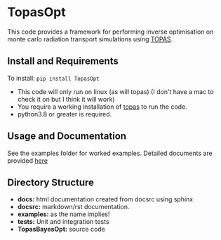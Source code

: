 # TopasOpt


This code provides a framework for performing inverse optimisation on monte carlo radiation transport 
simulations using [TOPAS](https://www.google.com/search?channel=fs&client=ubuntu&q=topas+MC).

## Install and Requirements

To install: ```pip install TopasOpt```

- This code will only run on linux (as will topas) (I don't have a mac to check it on but I think it will work)
- You require a working installation of [topas](https://topas.readthedocs.io/en/latest/getting-started/intro.html) to run the code.
- python3.8 or greater is required.

## Usage and Documentation

See the examples folder for worked examples.
Detailed documents are provided [here](https://acrf-image-x-institute.github.io/TopasOpt/index.html)

## Directory Structure

- **docs:** html documentation created from docsrc using sphinx
- **docsrc:** markdown/rst documentation.
- **examples:** as the name implies!
- **tests:** Unit and integration tests
- **TopasBayesOpt:** source code







